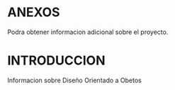 # ANEXOS
Podra obtener informacion adicional sobre el proyecto.

# INTRODUCCION 
Informacion sobre Diseño Orientado a Obetos
